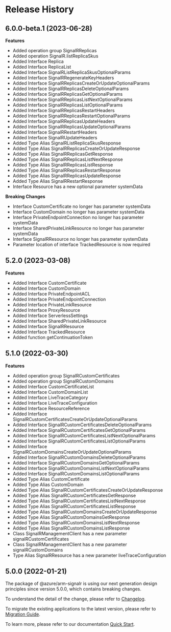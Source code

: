 # Release History
    
## 6.0.0-beta.1 (2023-06-28)
    
**Features**

  - Added operation group SignalRReplicas
  - Added operation SignalR.listReplicaSkus
  - Added Interface Replica
  - Added Interface ReplicaList
  - Added Interface SignalRListReplicaSkusOptionalParams
  - Added Interface SignalRRegenerateKeyHeaders
  - Added Interface SignalRReplicasCreateOrUpdateOptionalParams
  - Added Interface SignalRReplicasDeleteOptionalParams
  - Added Interface SignalRReplicasGetOptionalParams
  - Added Interface SignalRReplicasListNextOptionalParams
  - Added Interface SignalRReplicasListOptionalParams
  - Added Interface SignalRReplicasRestartHeaders
  - Added Interface SignalRReplicasRestartOptionalParams
  - Added Interface SignalRReplicasUpdateHeaders
  - Added Interface SignalRReplicasUpdateOptionalParams
  - Added Interface SignalRRestartHeaders
  - Added Interface SignalRUpdateHeaders
  - Added Type Alias SignalRListReplicaSkusResponse
  - Added Type Alias SignalRReplicasCreateOrUpdateResponse
  - Added Type Alias SignalRReplicasGetResponse
  - Added Type Alias SignalRReplicasListNextResponse
  - Added Type Alias SignalRReplicasListResponse
  - Added Type Alias SignalRReplicasRestartResponse
  - Added Type Alias SignalRReplicasUpdateResponse
  - Added Type Alias SignalRRestartResponse
  - Interface Resource has a new optional parameter systemData

**Breaking Changes**

  - Interface CustomCertificate no longer has parameter systemData
  - Interface CustomDomain no longer has parameter systemData
  - Interface PrivateEndpointConnection no longer has parameter systemData
  - Interface SharedPrivateLinkResource no longer has parameter systemData
  - Interface SignalRResource no longer has parameter systemData
  - Parameter location of interface TrackedResource is now required
    
    
## 5.2.0 (2023-03-08)
    
**Features**

  - Added Interface CustomCertificate
  - Added Interface CustomDomain
  - Added Interface PrivateEndpointACL
  - Added Interface PrivateEndpointConnection
  - Added Interface PrivateLinkResource
  - Added Interface ProxyResource
  - Added Interface ServerlessSettings
  - Added Interface SharedPrivateLinkResource
  - Added Interface SignalRResource
  - Added Interface TrackedResource
  - Added function getContinuationToken
    
    
## 5.1.0 (2022-03-30)
    
**Features**

  - Added operation group SignalRCustomCertificates
  - Added operation group SignalRCustomDomains
  - Added Interface CustomCertificateList
  - Added Interface CustomDomainList
  - Added Interface LiveTraceCategory
  - Added Interface LiveTraceConfiguration
  - Added Interface ResourceReference
  - Added Interface SignalRCustomCertificatesCreateOrUpdateOptionalParams
  - Added Interface SignalRCustomCertificatesDeleteOptionalParams
  - Added Interface SignalRCustomCertificatesGetOptionalParams
  - Added Interface SignalRCustomCertificatesListNextOptionalParams
  - Added Interface SignalRCustomCertificatesListOptionalParams
  - Added Interface SignalRCustomDomainsCreateOrUpdateOptionalParams
  - Added Interface SignalRCustomDomainsDeleteOptionalParams
  - Added Interface SignalRCustomDomainsGetOptionalParams
  - Added Interface SignalRCustomDomainsListNextOptionalParams
  - Added Interface SignalRCustomDomainsListOptionalParams
  - Added Type Alias CustomCertificate
  - Added Type Alias CustomDomain
  - Added Type Alias SignalRCustomCertificatesCreateOrUpdateResponse
  - Added Type Alias SignalRCustomCertificatesGetResponse
  - Added Type Alias SignalRCustomCertificatesListNextResponse
  - Added Type Alias SignalRCustomCertificatesListResponse
  - Added Type Alias SignalRCustomDomainsCreateOrUpdateResponse
  - Added Type Alias SignalRCustomDomainsGetResponse
  - Added Type Alias SignalRCustomDomainsListNextResponse
  - Added Type Alias SignalRCustomDomainsListResponse
  - Class SignalRManagementClient has a new parameter signalRCustomCertificates
  - Class SignalRManagementClient has a new parameter signalRCustomDomains
  - Type Alias SignalRResource has a new parameter liveTraceConfiguration
    
    
## 5.0.0 (2022-01-21)

The package of @azure/arm-signalr is using our next generation design principles since version 5.0.0, which contains breaking changes.

To understand the detail of the change, please refer to [Changelog](https://aka.ms/js-track2-changelog).

To migrate the existing applications to the latest version, please refer to [Migration Guide](https://aka.ms/js-track2-migration-guide).

To learn more, please refer to our documentation [Quick Start](https://aka.ms/js-track2-quickstart).
